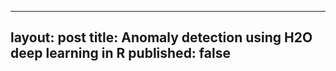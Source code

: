 
---
layout: post
title: Anomaly detection using H2O deep learning in R
published: false
---











